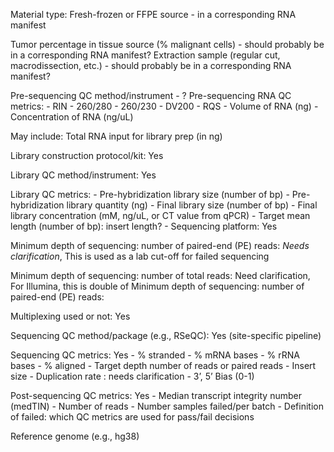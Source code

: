 Material type: Fresh-frozen or FFPE source - in a corresponding RNA manifest

Tumor percentage in tissue source (% malignant cells) - should probably be in a corresponding RNA manifest?
Extraction sample (regular cut, macrodissection, etc.) - should probably be in a corresponding RNA manifest?

Pre-sequencing QC method/instrument - ? 
Pre-sequencing RNA QC metrics: 
	- RIN
	- 260/280
	- 260/230
	- DV200
	- RQS
	- Volume of RNA (ng)
	- Concentration of RNA (ng/uL)

May include: Total RNA input for library prep (in ng)

Library construction protocol/kit: Yes

Library QC method/instrument: Yes

Library QC metrics: 
	- Pre-hybridization library size (number of bp)
	- Pre-hybridization library quantity (ng)
	- Final library size (number of bp)
	- Final library concentration (mM, ng/uL, or CT value from qPCR)
	- Target mean length (number of bp): insert length?
	- Sequencing platform: Yes

Minimum depth of sequencing: number of paired-end (PE) reads: *Needs clarification*, This is used as a lab cut-off for failed sequencing

Minimum depth of sequencing: number of total reads: Need clarification, For Illumina, this is double of Minimum depth of sequencing: number of paired-end (PE) reads:

Multiplexing used or not: Yes

Sequencing QC method/package (e.g., RSeQC): Yes (site-specific pipeline)

Sequencing QC metrics: Yes
	- % stranded
	- % mRNA bases
	- % rRNA bases
	- % aligned
	- Target depth number of reads or paired reads
	- Insert size
	- Duplication rate : needs clarification
	- 3’, 5’ Bias (0-1)  

Post-sequencing QC metrics: Yes
	- Median transcript integrity number (medTIN)
	- Number of reads
	- Number samples failed/per batch
	- Definition of failed: which QC metrics are used for pass/fail decisions

Reference genome (e.g., hg38)

 

